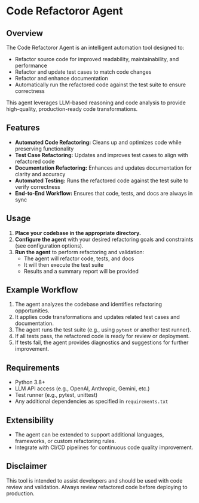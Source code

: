 # Code Refactoror Agent

## Overview

The Code Refactoror Agent is an intelligent automation tool designed to:
- Refactor source code for improved readability, maintainability, and performance
- Refactor and update test cases to match code changes
- Refactor and enhance documentation
- Automatically run the refactored code against the test suite to ensure correctness

This agent leverages LLM-based reasoning and code analysis to provide high-quality, production-ready code transformations.

## Features
- **Automated Code Refactoring:** Cleans up and optimizes code while preserving functionality
- **Test Case Refactoring:** Updates and improves test cases to align with refactored code
- **Documentation Refactoring:** Enhances and updates documentation for clarity and accuracy
- **Automated Testing:** Runs the refactored code against the test suite to verify correctness
- **End-to-End Workflow:** Ensures that code, tests, and docs are always in sync

## Usage

1. **Place your codebase in the appropriate directory.**
2. **Configure the agent** with your desired refactoring goals and constraints (see configuration options).
3. **Run the agent** to perform refactoring and validation:
   - The agent will refactor code, tests, and docs
   - It will then execute the test suite
   - Results and a summary report will be provided

## Example Workflow

1. The agent analyzes the codebase and identifies refactoring opportunities.
2. It applies code transformations and updates related test cases and documentation.
3. The agent runs the test suite (e.g., using `pytest` or another test runner).
4. If all tests pass, the refactored code is ready for review or deployment.
5. If tests fail, the agent provides diagnostics and suggestions for further improvement.

## Requirements
- Python 3.8+
- LLM API access (e.g., OpenAI, Anthropic, Gemini, etc.)
- Test runner (e.g., pytest, unittest)
- Any additional dependencies as specified in `requirements.txt`

## Extensibility
- The agent can be extended to support additional languages, frameworks, or custom refactoring rules.
- Integrate with CI/CD pipelines for continuous code quality improvement.

## Disclaimer
This tool is intended to assist developers and should be used with code review and validation. Always review refactored code before deploying to production. 